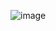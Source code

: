 ![image](https://github.com/The-Redux-Portfolio/react-counter-with-connect/assets/19187230/5f069a89-7ae8-4cf0-b140-d6fb4b8db046)

